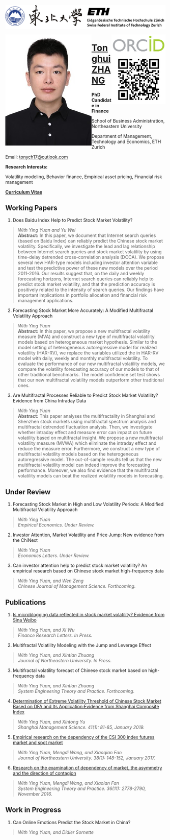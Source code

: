 ![](https://github.com/tonych17/tonych17.github.io/raw/master/Ti.png)





<img align="left" src="https://github.com/tonych17/tonych17.github.io/raw/master/Pic.jpg"/>
<img align="right" src="https://github.com/tonych17/tonych17.github.io/raw/master/ORC.png"/>

# [Tonghui ZHANG](https://orcid.org/0000-0002-1366-7694)

**PhD Candidate in Finance**

School of Business Administration, Northeastern University

Department of Management, Technology and Economics, ETH Zurich

Email: [tonych17@outlook.com](mailto:tonych17@outlook.com)

**Research Interests:**

Volatility modeling, Behavior finance, Empirical asset pricing, Financial risk management

**[Curriculum Vitae](http://tonych17.github.io)**






## Working Papers
1. Does Baidu Index Help to Predict Stock Market Volatility?
>_With Ying Yuan and Yu Wei_<br />**Abstract:** In this paper, we document that Internet search queries (based on Baidu Index) can reliably predict the Chinese stock market volatility. Specifically, we investigate the lead and lag relationship between Internet search queries and stock market volatility by using time-delay detrended cross-correlation analysis (DCCA). We propose several new HAR-type models including investor attention variable and test the predictive power of these new models over the period 2011-2016. Our results suggest that, on the daily and weekly forecasting horizons, Internet search queries can reliably help to predict stock market volatility, and that the prediction accuracy is positively related to the intensity of search queries. Our findings have important implications in portfolio allocation and financial risk management applications.

2. Forecasting Stock Market More Accurately: A Modified Multifractal Volatility Approach
>_With Ying Yuan_<br />**Abstract:** In this paper, we propose a new multifractal volatility measure (MVA) and construct a new type of multifractal volatility models based on heterogeneous market hypothesis. Similar to the model setting of heterogeneous autoregressive model for realized volatility (HAR-RV), we replace the variables utilized the in HAR-RV model with daily, weekly and monthly multifractal volatility. To evaluate the performance of our new multifractal volatility models, we compare the volatility forecasting accuracy of our models to that of other traditional benchmarks. The model confidence set test shows that our new multifractal volatility models outperform other traditional ones. 

3. Are Multifractal Processes Reliable to Predict Stock Market Volatility? Evidence from China Intraday Data
>_With Ying Yuan_<br /> **Abstract:** This paper analyses the multifractality in Shanghai and Shenzhen stock markets using multifractal spectrum analysis and multifractal detrended fluctuation analysis. Then, we investigate whether intraday effect and measure error can impact on future volatility based on multifractal insight. We propose a new multifractal volatility measure (MVWA) which eliminate the intraday effect and reduce the measure error. Furthermore, we construct a new type of multifractal volatility models based on the heterogeneous autoregressive model. The out-of-sample results tell us that the new multifractal volatility model can indeed improve the forecasting performance. Moreover, we also find evidence that the multifractal volatility models can beat the realized volatility models in forecasting.


## Under Review
1. Forecasting Stock Market in High and Low Volatility Periods: A Modified Multifractal Volatility Approach
>_With Ying Yuan_<br />_Empirical Economics. Under Review._


2. Investor Attention, Market Volatility and Price Jump: New evidence from the ChiNext
>_With Ying Yuan_<br />_Economics Letters. Under Review._


3. Can investor attention help to predict stock market volatility? An empirical research based on Chinese stock market high-frequency data 
>_With Ying Yuan, and Wen Zeng_<br />_Chinese Journal of Management Science. Forthcoming._



## Publications
1. [Is microblogging data reflected in stock market volatility? Evidence from Sina Weibo](https://www.sciencedirect.com/science/article/pii/S1544612318307803)
>_With Ying Yuan, and Xi Wu_<br />_Finance Research Letters. In Press._


2. Multifractal Volatility Modeling with the Jump and Leverage Effect
>_With Ying Yuan, and Xintian Zhuang_<br />_Journal of Northeastern University. In Press._


3. Multifractal volatility forecast of Chinese stock market based on high-frequency data
>_With Ying Yuan, and Xintian Zhuang_<br />_System Engineering Theory and Practice. Forthcoming._


4. [Determination of Extreme Volatility Threshold of Chinese Stock Market Based on DFA and Its Application:Evidence from Shanghai Composite Index](http://www.cnki.com.cn/Article/CJFDTotal-SGLK201901014.htm)
>_With Ying Yuan, and Xintong Yu_<br />_Shanghai Management Science. 41(1): 81-85, January 2019._


5. [Empirical research on the dependency of the CSI 300 index futures market and spot market](http://oversea.cnki.net/kcms/detail/detail.aspx?recid=&FileName=DBDX201701030&DbName=CJFD2017&DbCode=CJFD&uid=WEEvREcwSlJHSldRa1FhdkJkVWI2cEgrNUYxOHFWRVNRUk9WaDJuVlZyUT0=$9A4hF_YAuvQ5obgVAqNKPCYcEjKensW4ggI8Fm4gTkoUKaID8j8gFw!!)
>_With Ying Yuan, Mengdi Wang, and Xiaoqian Fan_<br />_Journal of Northeastern University. 38(1): 148-152, January 2017._
 

6. [Research on the examination of dependency of market, the asymmetry and the direction of contagion](http://eng.oversea.cnki.net/kcms/detail/detail.aspx?recid=&FileName=XTLL201611005&DbName=CJFD2016&DbCode=CJFD&uid=WEEvREcwSlJHSldRa1FhdkJkVWI2cEgrNUYxOHFWRVNRUk9WaDJuVlZyUT0=$9A4hF_YAuvQ5obgVAqNKPCYcEjKensW4ggI8Fm4gTkoUKaID8j8gFw!!)
>_With Ying Yuan, Mengdi Wang, and Xiaoian Fan_<br />_System Engineering Theory and Practice. 36(11): 2778-2790, November 2016._


## Work in Progress
1. Can Online Emotions Predict the Stock Market in China?
>_With Ying Yuan, and Didier Sornette_
